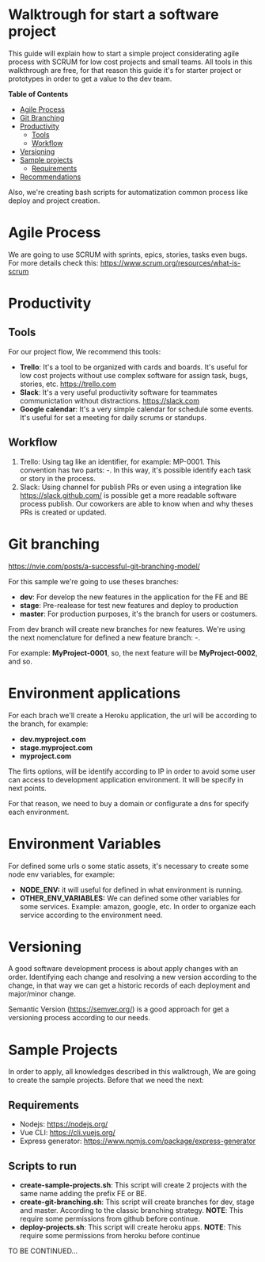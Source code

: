 
# Walktrough for start a software project

This guide will explain how to start a simple project considerating agile process with SCRUM for low cost projects and small teams. All tools in this walkthrough are free, for that reason this guide it's for starter project or prototypes in order to get a value to the dev team.

<!-- markdown-toc start - Don't edit this section. Run M-x markdown-toc-refresh-toc -->
**Table of Contents**

- [Agile Process](#agile-process)
- [Git Branching](#git-branching)
- [Productivity](#productivity)
  - [Tools](#tools)
  - [Workflow](#workflow)
- [Versioning](#versioning)
- [Sample projects](#sample-projects)
  - [Requirements](#requirements)
- [Recommendations](#recommendations)
<!-- markdown-toc end -->

Also, we're creating bash scripts for automatization common process like deploy and project creation. 

# Agile Process

We are going to use SCRUM with sprints, epics, stories, tasks even bugs. For more details check this: https://www.scrum.org/resources/what-is-scrum

# Productivity 

## Tools

For our project flow, We recommend this tools:

- **Trello**: It's a tool to be organized with cards and boards. It's useful for low cost projects without use complex software for assign task, bugs, stories, etc. https://trello.com
- **Slack**: It's a very useful productivity software for teammates communictation without distractions. https://slack.com
- **Google calendar**: It's a very simple calendar for schedule some events. It's useful for set a meeting for daily scrums or standups.

## Workflow

1. Trello: Using tag like an identifier, for example: MP-0001. This convention has two parts: <ProjectName>-<Numeric Secuence>. In this way, it's possible identify each task or story in the process.
2. Slack: Using channel for publish PRs or even using a integration like https://slack.github.com/ is possible get a more readable software process publish. Our coworkers are able to know when and why theses PRs is created or updated.


# Git branching

https://nvie.com/posts/a-successful-git-branching-model/

For this sample we're going to use theses branches:

- **dev**: For develop the new features in the application for the FE and BE
- **stage**: Pre-realease for test new features and deploy to production
- **master**: For production purposes, it's the branch for users or costumers. 

From dev branch will create new branches for new features. We're using the next nomenclature for defined a new feature branch: <ID>-<number>. 


For example: **MyProject-0001**, so, the next feature will be **MyProject-0002**, and so. 

# Environment applications

For each brach we'll create a Heroku application, the url will be according to the branch, for example: 

- **dev.myproject.com** 
- **stage.myproject.com**
- **myproject.com**

The firts options, will be identify according to IP in order to avoid some user can access to development application environment. It will be specify in next points.

For that reason, we need to buy a domain or configurate a dns for specify each environment.

# Environment Variables

For defined some urls o some static assets, it's necessary to create some node env variables, for example:
- **NODE_ENV:** it will useful for defined in what environment is running.
- **OTHER_ENV_VARIABLES:** We can defined some other variables for some services. Example: amazon, google, etc. In order to organize each service according to the environment need.

# Versioning

A good software development process is about apply changes with an order. Identifying each change and resolving a new version according to the change, in that way we can get a historic records of each deployment and major/minor change.

Semantic Version (https://semver.org/) is a good approach for get a versioning process according to our needs.


# Sample Projects

In order to apply, all knowledges described in this walktrough, We are going to create the sample projects. Before that we need the next:

## Requirements

- Nodejs: https://nodejs.org/
- Vue CLI: https://cli.vuejs.org/
- Express generator: https://www.npmjs.com/package/express-generator

## Scripts to run

- **create-sample-projects.sh**: This script will create 2 projects with the same name adding the prefix FE or BE.
- **create-git-branching.sh**: This script will create branches for dev, stage and master. According to the classic branching strategy. **NOTE**: This require some permissions from github before continue.
- **deploy-projects.sh**: This script will create heroku apps. **NOTE**: This require some permissions from heroku before continue


TO BE CONTINUED...
